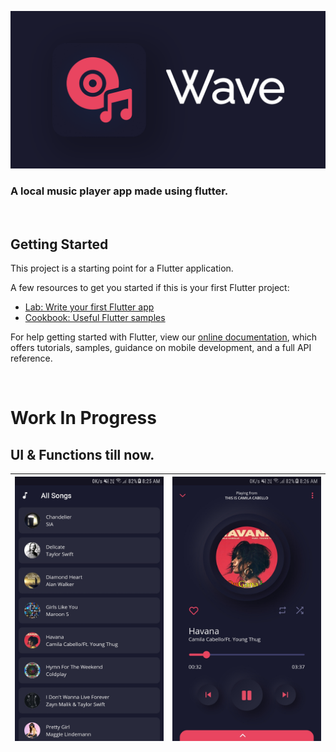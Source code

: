 <p align="center">
<img src="assets/readmeFiles/Wave.png" width=700>
</p>

### A local music player app made using flutter.

<br>

## Getting Started

This project is a starting point for a Flutter application.

A few resources to get you started if this is your first Flutter project:

-   [Lab: Write your first Flutter app](https://flutter.dev/docs/get-started/codelab)
-   [Cookbook: Useful Flutter samples](https://flutter.dev/docs/cookbook)

For help getting started with Flutter, view our
[online documentation](https://flutter.dev/docs), which offers tutorials,
samples, guidance on mobile development, and a full API reference.

<br>

# Work In Progress

## UI & Functions till now.

| <img align="left" alt="songList" src="assets/readmeFiles/screenshots/songList.jpg" width="250px" /> | <img align="left" alt="songPlayer" src="assets/readmeFiles/screenshots/songPlayer.jpg" width="250px" /> |
| --------------------------------------------------------------------------------------------------- | ------------------------------------------------------------------------------------------------------- |
